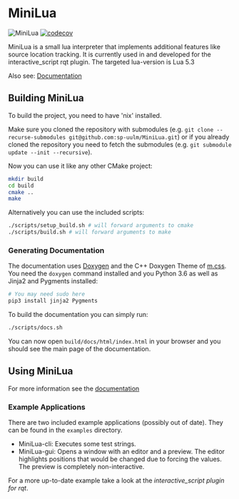# MiniLua

![MiniLua](https://github.com/sp-uulm/MiniLua/workflows/MiniLua/badge.svg)
[![codecov](https://codecov.io/gh/sp-uulm/MiniLua/branch/master/graph/badge.svg?token=AM4H5B338A)](https://codecov.io/gh/sp-uulm/MiniLua)

MiniLua is a small lua interpreter that implements additional features like source location tracking. It is currently used in and developed for the interactive_script rqt plugin. The targeted lua-version is Lua 5.3

Also see: [Documentation](https://sp-uulm.github.io/MiniLua/)

## Building MiniLua

To build the project, you need to have 'nix' installed.

Make sure you cloned the repository with submodules (e.g. `git clone --recurse-submodules git@github.com:sp-uulm/MiniLua.git`) or if you already cloned the repository you need to fetch the submodules (e.g. `git submodule update --init --recursive`).

Now you can use it like any other CMake project:

```sh
mkdir build
cd build
cmake ..
make
```

Alternatively you can use the included scripts:

```sh
./scripts/setup_build.sh # will forward arguments to cmake
./scripts/build.sh # will forward arguments to make
```

### Generating Documentation

The documentation uses [Doxygen](https://www.doxygen.nl/index.html) and the
C++ Doxygen Theme of [m.css](https://mcss.mosra.cz/). You need the
`doxygen` command installed and you Python 3.6 as well as Jinja2 and Pygments
installed:

```sh
# You may need sudo here
pip3 install jinja2 Pygments
```

To build the documentation you can simply run:

```sh
./scripts/docs.sh
```

You can now open `build/docs/html/index.html` in your browser and you should see
the main page of the documentation.

## Using MiniLua

For more information see the [documentation](https://sp-uulm.github.io/MiniLua/)

### Example Applications

There are two included example applications (possibly out of date). They can be found in the `examples` directory.

- MiniLua-cli: Executes some test strings.
- MiniLua-gui: Opens a window with an editor and a preview. The editor highlights positions that would be changed due to forcing the values. The preview is completely non-interactive.

For a more up-to-date example take a look at the *interactive_script plugin for rqt*.

